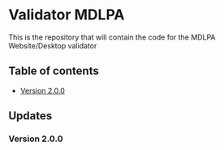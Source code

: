 # Validator MDLPA
This is the repository that will contain the code for the MDLPA Website/Desktop validator

## Table of contents
- [Version 2.0.0](#version-200)

## Updates
### Version 2.0.0